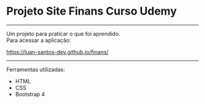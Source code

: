<h1>Projeto Site Finans Curso Udemy</h1>
<hr>
<p>
  Um projeto para praticar o que foi aprendido.<br>
  Para acessar a aplicação:
</p>

https://luan-santos-dev.github.io/finans/

<hr>
Ferramentas utilizadas:
<ul>
  <li>HTML</li>
  <li>CSS</li>
  <li>Bootstrap 4</li>
</ul>
